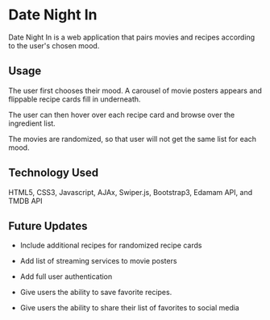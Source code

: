 # Date Night In
Date Night In is a web application that pairs movies and recipes according to the user's chosen mood.

## Usage

The user first chooses their mood. A carousel of movie posters appears and flippable recipe cards fill in underneath.

The user can then hover over each recipe card and browse over the ingredient list. 

The movies are randomized, so that user will not get the same list for each mood. 

## Technology Used

HTML5, CSS3, Javascript, AJAx, Swiper.js, Bootstrap3, Edamam API, and TMDB API 

## Future Updates

- Include additional recipes for randomized recipe cards

- Add list of streaming services to movie posters

- Add full user authentication
  
- Give users the ability to save favorite recipes.

- Give users the ability to share their list of favorites to social media
  

